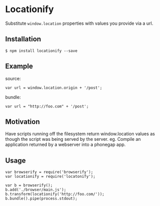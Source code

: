 Locationify
===========

Substitute `window.location` properties with values you provide via a url.

Installation
------------

    $ npm install locationify --save

Example
-------

source:

    var url = window.location.origin + '/post';

bundle:

    var url = "http://foo.com" + '/post';

Motivation
----------

Have scripts running off the filesystem return window.location values as though the script was being served by the server. eg. Compile an application returned by a webserver into a phonegap app.

Usage
-----

    var browserify = require('browserify');
    var locationify = require('locatonify');

    var b = browserify();
    b.add('./browser/main.js');
    b.transform(locationify('http://foo.com/'));
    b.bundle().pipe(process.stdout);
